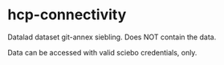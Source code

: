 # hcp-connectivity

Datalad dataset git-annex siebling.
Does NOT contain the data.

Data can be accessed with valid sciebo credentials, only.
